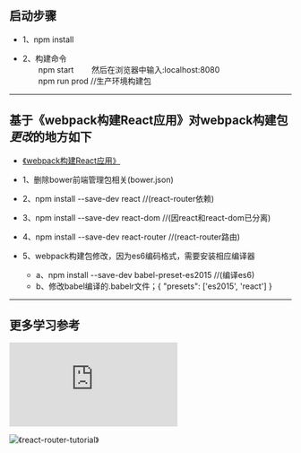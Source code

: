 
## 启动步骤

* 1、npm install

* 2、构建命令 <br />
&emsp;&emsp;npm start &emsp;&emsp;然后在浏览器中输入:localhost:8080 <br />
&emsp;&emsp;npm run prod  //生产环境构建包

* **

## 基于《webpack构建React应用》对webpack构建包*更改*的地方如下

* [《webpack构建React应用》](../../chapter14/webpack)

* 1、删除bower前端管理包相关(bower.json)

* 2、npm install --save-dev react //(react-router依赖)

* 3、npm install --save-dev react-dom //(因react和react-dom已分离)

* 4、npm install --save-dev react-router //(react-router路由)

* 5、webpack构建包修改，因为es6编码格式，需要安装相应编译器
    * a、npm install --save-dev babel-preset-es2015 //(编译es6)
    * b、修改babel编译的.babelr文件；{ "presets": ['es2015', 'react'] }

* **
## 更多学习参考

![《React Router 使用教程》](http://www.ruanyifeng.com/blog/2016/05/react_router.html)

![《react-router-tutorial》](https://github.com/reactjs/react-router-tutorial/tree/master/lessons)

